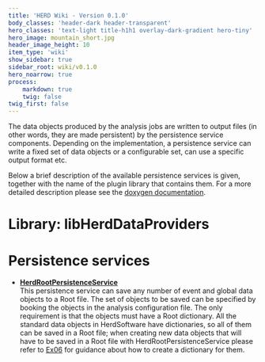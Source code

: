 ```yaml
---
title: 'HERD Wiki - Version 0.1.0'
body_classes: 'header-dark header-transparent'
hero_classes: 'text-light title-h1h1 overlay-dark-gradient hero-tiny'
hero_image: mountain_short.jpg
header_image_height: 10
item_type: 'wiki'
show_sidebar: true
sidebar_root: wiki/v0.1.0
hero_noarrow: true
process:
    markdown: true
    twig: false
twig_first: false
---
```


The data objects produced by the analysis jobs are written to output files (in 
other words, they are made persistent) by the persistence service components.
Depending on the implementation, a persistence service can write a fixed set
of data objects or a configurable set, can use a specific output format etc.  

Below a brief description of the available persistence services is given,
together with the name of the plugin library that contains them. For a more
detailed description please see the
[doxygen documentation](https://wizard.fi.infn.it/herd/software/doxygen).

# **Library**: libHerdDataProviders

# **Persistence services**
* [**HerdRootPersistenceService**](https://wizard.fi.infn.it/herd/software/doxygen/master/classHerd_1_1HerdRootPersistenceService.html)  
This persistence service can save any number of event and global data objects 
to a Root file. The set of objects to be saved can be specified by booking the
objects in the analysis configuration file. The only requirement is that the
objects must have a Root dictionary. All the standard data objects in
HerdSoftware have dictionaries, so all of them can be saved in a Root file;
when creating new data objects that will have to be saved in a Root file with 
HerdRootPersistenceService please refer to
[Ex06](../Examples/Ex06:-generate-dictionaries.md) for guidance about how to
create a dictionary for them.

